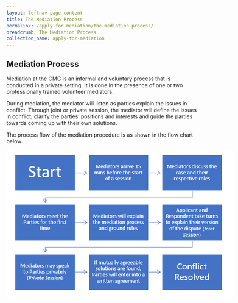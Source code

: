 ```yaml
---
layout: leftnav-page-content
title: The Mediation Process
permalink: /apply-for-mediation/the-mediation-process/
breadcrumb: The Mediation Process
collection_name: apply-for-mediation
---
```


<style>
  .image {width: 700px;}
  .image img {max-width: 100%;}
</style>

Mediation Process
---

Mediation at the CMC is an informal and voluntary process that is conducted in a private setting. It is done in the presence of one or two professionally trained volunteer mediators. 

During mediation, the mediator will listen as parties explain the issues in conflict. Through joint or private session, the mediator will define the issues in conflict, clarify the parties’ positions and interests and guide the parties towards coming up with their own solutions.

The process flow of the mediation procedure is as shown in the flow chart below.

<div class="image"><img src="/images/1544588306874.png/"></div>
